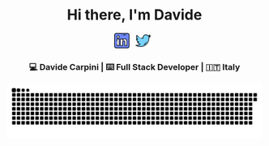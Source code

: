 <div align="center">
   <h1>Hi there, I'm Davide</h1>
</div>

<p align='center'>
   <a href="https://www.linkedin.com/in/davide-carpini/"><img height="30" src="https://raw.githubusercontent.com/8bithemant/8bithemant/master/linkedin.png?raw=true"></a>&nbsp;&nbsp;
   <a href="https://x.com/carpini_davide"><img height="30" src="https://raw.githubusercontent.com/8bithemant/8bithemant/master/twitter.png?raw=true"></a>&nbsp;&nbsp;
</p>

<div align="center">
   <h3>💻 Davide Carpini | ⌨️ Full Stack Developer | 🇮🇹 Italy</h3>
</div>

<picture>
   <source media="(prefers-color-scheme: dark)" srcset="dist/github-contribution-grid-snake-dark.svg" />
   <source media="(prefers-color-scheme: light)" srcset="dist/github-contribution-grid-snake.svg" />
   <img alt="github-contribution-grid-snake" src="dist/github-contribution-grid-snake.svg" />
</picture>
